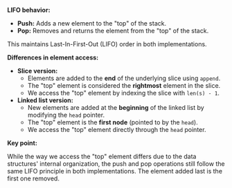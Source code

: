 **LIFO behavior:**

* **Push:** Adds a new element to the "top" of the stack.
* **Pop:** Removes and returns the element from the "top" of the stack.

This maintains Last-In-First-Out (LIFO) order in both implementations.

**Differences in element access:**

* **Slice version:**
    * Elements are added to the **end** of the underlying slice using `append`.
    * The "top" element is considered the **rightmost** element in the slice.
    * We access the "top" element by indexing the slice with `len(s) - 1`.
* **Linked list version:**
    * New elements are added at the **beginning** of the linked list by modifying the `head` pointer.
    * The "top" element is the **first node** (pointed to by the `head`).
    * We access the "top" element directly through the `head` pointer.

**Key point:**

While the way we access the "top" element differs due to the data structures' internal organization, the push and pop operations still follow the same LIFO principle in both implementations.  The element added last is the first one removed.
